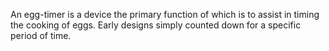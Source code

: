 
An egg-timer is a device the primary function of which is to assist in timing the cooking of eggs. Early designs simply counted down for a specific period of time.
